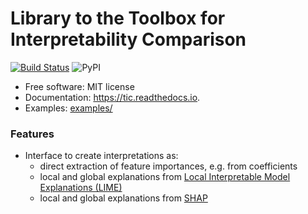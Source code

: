 # Library to the Toolbox for Interpretability Comparison

[![Build Status](https://travis-ci.org/tommartensen/tic.svg?branch=master)](https://travis-ci.org/tommartensen/tic)
![PyPI](https://img.shields.io/pypi/v/tic)

* Free software: MIT license
* Documentation: https://tic.readthedocs.io.
* Examples: [examples/](examples/)

### Features

* Interface to create interpretations as:
  * direct extraction of feature importances, e.g. from coefficients
  * local and global explanations from [Local Interpretable Model Explanations (LIME)](https://github.com/marcotcr/lime)
  * local and global explanations from [SHAP](https://github.com/slundberg/shap)
